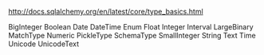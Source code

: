 http://docs.sqlalchemy.org/en/latest/core/type_basics.html

BigInteger
Boolean
Date
DateTime
Enum
Float
Integer
Interval
LargeBinary
MatchType
Numeric
PickleType
SchemaType
SmallInteger
String
Text
Time
Unicode
UnicodeText
